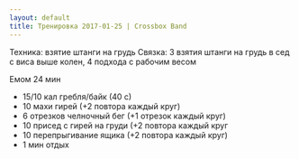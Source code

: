 ```yaml
---
layout: default
title: Тренировка 2017-01-25 | Crossbox Band
---
```


Техника: взятие штанги на грудь
Связка: 3 взятия штанги на грудь в сед с виса выше колен, 4 подхода с рабочим весом

Емом 24 мин
- 15/10 кал гребля/байк (40 с)
- 10 махи гирей (+2 повтора каждый круг)
- 6 отрезков челночный бег (+1 отрезок каждый круг)
- 10 присед с гирей на груди (+2 повтора каждый круг
- 10 перепрыгивание ящика (+2 повтора каждый круг)
- 1 мин отдых